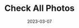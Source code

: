 ---
layout: project
title: Check All Photos
date: 2023-03-07
last_updated: 2023-03-10
repo: https://github.com/SeikaHirori/checkAllPhotos
blog: 
specifications: 

tech:
    - 

tags:
    - 

project_id: 

short_summary: 
---